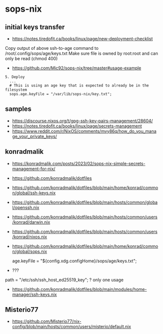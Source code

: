 # sops-nix

## initial keys transfer

* https://notes.tiredofit.ca/books/linux/page/new-deployment-checklist

Copy output of above ssh-to-age command to /root/.config/sops/age/keys.txt
Make sure file is owned by root:root and can only be read (chmod 400)

* https://github.com/Mic92/sops-nix/tree/master#usage-example

```
5. Deploy
  ...
  # This is using an age key that is expected to already be in the filesystem
  sops.age.keyFile = "/var/lib/sops-nix/key.txt";

```

## samples

* https://discourse.nixos.org/t/gpg-ssh-key-pairs-management/28604/
* https://notes.tiredofit.ca/books/linux/page/secrets-management
* https://www.reddit.com/r/NixOS/comments/mvy86q/how_do_you_manage_your_private_keys/

## konradmalik

* https://konradmalik.com/posts/2023/02/sops-nix-simple-secrets-management-for-nix/
* https://github.com/konradmalik/dotfiles
* https://github.com/konradmalik/dotfiles/blob/main/home/konrad/common/global/ssh-keys.nix
* https://github.com/konradmalik/dotfiles/blob/main/hosts/common/global/openssh.nix
* https://github.com/konradmalik/dotfiles/blob/main/hosts/common/users/konrad/darwin.nix
* https://github.com/konradmalik/dotfiles/blob/main/hosts/common/users/konrad/nixos.nix

* https://github.com/konradmalik/dotfiles/blob/main/home/konrad/common/global/sops.nix

    age.keyFile = "${config.xdg.configHome}/sops/age/keys.txt";

* ???

path = "/etc/ssh/ssh_host_ed25519_key";
? only one usage

* https://github.com/konradmalik/dotfiles/blob/main/modules/home-manager/ssh-keys.nix

## Misterio77

* https://github.com/Misterio77/nix-config/blob/main/hosts/common/users/misterio/default.nix
